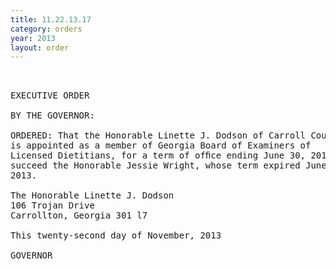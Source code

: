 ```yaml
---
title: 11.22.13.17
category: orders
year: 2013
layout: order
---
```


<pre> 

EXECUTIVE ORDER

BY THE GOVERNOR:

ORDERED: That the Honorable Linette J. Dodson of Carroll County, Georgia,
is appointed as a member of Georgia Board of Examiners of
Licensed Dietitians, for a term of ofﬁce ending June 30, 2017, to
succeed the Honorable Jessie Wright, whose term expired June 30,
2013.

The Honorable Linette J. Dodson
106 Trojan Drive
Carrollton, Georgia 301 l7

This twenty-second day of November, 2013

GOVERNOR

</pre>
